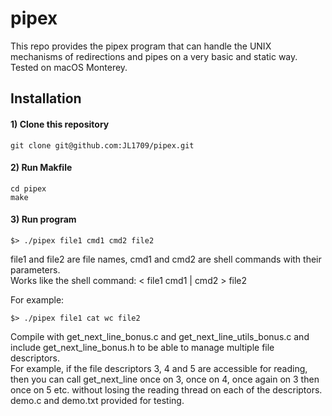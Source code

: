 # pipex

This repo provides the pipex program that can handle the UNIX mechanisms of redirections and pipes on a very basic and static way.  
Tested on macOS Monterey.

## Installation

#### 1) Clone this repository 
```
git clone git@github.com:JL1709/pipex.git
```

#### 2) Run Makfile
```
cd pipex
make
```

#### 3)  Run program
```
$> ./pipex file1 cmd1 cmd2 file2
```
file1 and file2 are file names, cmd1 and cmd2 are shell commands with their parameters.  
Works like the shell command: < file1 cmd1 | cmd2 > file2
  
For example:
```
$> ./pipex file1 cat wc file2
```

Compile with get_next_line_bonus.c and get_next_line_utils_bonus.c and include get_next_line_bonus.h to be able to manage multiple file descriptors.  
For example, if the file descriptors 3, 4 and 5 are accessible for reading, then you can
call get_next_line once on 3, once on 4, once again on 3 then once on 5 etc. without losing the reading thread on each of the descriptors.  
demo.c and demo.txt provided for testing.
